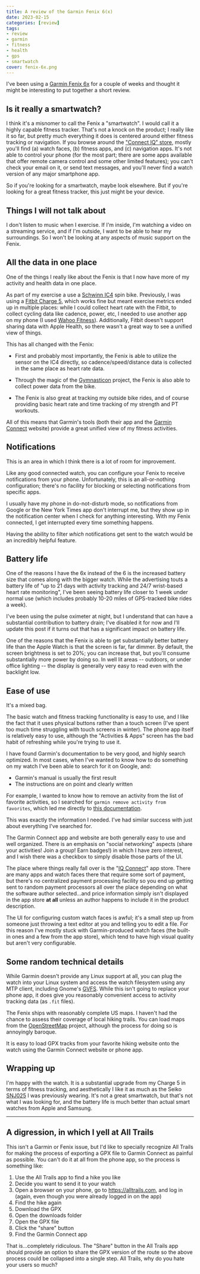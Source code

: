```yaml
---
title: A review of the Garmin Fenix 6(x)
date: 2023-02-15
categories: [review]
tags:
- review
- garmin
- fitness
- health
- gps
- smartwatch
cover: fenix-6x.png
---
```


I've been using a [Garmin Fenix 6x][] for a couple of weeks and thought it might be interesting to put together a short review.

[garmin fenix 6x]: https://www.garmin.com/en-US/p/641435

## Is it really a smartwatch?

I think it's a misnomer to call the Fenix a "smartwatch". I would call it a highly capable fitness tracker. That's not a knock on the product; I really like it so far, but pretty much everything it does is centered around either fitness tracking or navigation. If you browse around the ["Connect IQ" store][iqstore], mostly you'll find (a) watch faces, (b) fitness apps, and (c) navigation apps. It's not able to control your phone (for the most part; there are some apps available that offer remote camera control and some other limited features); you can't check your email on it, or send text messages, and you'll never find a watch version of any major smartphone app.

[iqstore]: https://apps.garmin.com/en-US/

So if you're looking for a smartwatch, maybe look elsewhere. But if you're looking for a great fitness tracker, this just might be your device.

## Things I will not talk about

I don't listen to music when I exercise. If I'm inside, I'm watching a video on a streaming service, and if I'm outside, I want to be able to hear my surroundings. So I won't be looking at any aspects of music support on the Fenix.

## All the data in one place

One of the things I really like about the Fenix is that I now have more of my activity and health data in one place.

As part of my exercise a use a [Schwinn IC4][] spin bike. Previously, I was using a [Fitbit Charge 5][], which works fine but meant exercise metrics ended up in multiple places: while I could collect heart rate with the Fitbit, to collect cycling data like cadence, power, etc, I needed to use another app on my phone (I used [Wahoo Fitness][]). Additionally, Fitbit doesn't support sharing data with Apple Health, so there wasn't a great way to see a unified view of things.

[schwinn ic4]: https://www.schwinnfitness.com/ic4/100873.html
[fitbit charge 5]: https://www.fitbit.com/global/us/products/trackers/charge5
[wahoo fitness]: https://apps.apple.com/us/app/wahoo-fitness-phone-powered-fitness/id391599899?ign-mpt=uo%3D8%26amp%3Buo%3D8

This has all changed with the Fenix:

- First and probably most importantly, the Fenix is able to utilize the sensor on the IC4 directly, so cadence/speed/distance data is collected in the same place as heart rate data.

- Through the magic of the [Gymnasticon][] project, the Fenix is also able to collect power data from the bike.

- The Fenix is also great at tracking my outside bike rides, and of course providing basic heart rate and time tracking of my strength and PT workouts.

All of this means that Garmin's tools (both their app and the [Garmin Connect][] website) provide a great unified view of my fitness activities.

[garmin connect]: https://connect.garmin.com/
[gymnasticon]: https://github.com/ptx2/gymnasticon

## Notifications

This is an area in which I think there is a lot of room for improvement.

Like any good connected watch, you can configure your Fenix to receive notifications from your phone. Unfortunately, this is an all-or-nothing configuration; there's no facility for blocking or selecting notifications from specific apps.

I usually have my phone in do-not-disturb mode, so notifications from Google or the New York Times app don't interrupt me, but they show up in the notification center when I check for anything interesting. With my Fenix connected, I get interrupted every time something happens.

Having the ability to filter *which* notifications get sent to the watch would be an incredibly helpful feature.

## Battery life

One of the reasons I have the 6x instead of the 6 is the increased battery size that comes along with the bigger watch. While the advertising touts a battery life of "up to 21 days with activity tracking and 24/7 wrist-based heart rate monitoring", I've been seeing battery life closer to 1 week under normal use (which includes probably 10-20 miles of GPS-tracked bike rides a week).

I've been using the pulse oximeter at night, but I understand that can have a substantial contribution to battery drain; I've disabled it for now and I'll update this post if it turns out that has a significant impact on battery life.

One of the reasons that the Fenix is able to get substantially better battery life than the Apple Watch is that the screen is far, far dimmer. By default, the screen brightness is set to 20%; you can increase that, but you'll consume substantially more power by doing so. In well lit areas -- outdoors, or under office lighting -- the display is generally very easy to read even with the backlight low.

## Ease of use

It's a mixed bag.

The basic watch and fitness tracking functionality is easy to use, and I like the fact that it uses physical buttons rather than a touch screen (I've spent too much time struggling with touch screens in winter). The phone app itself is relatively easy to use, although the "Activities & Apps" screen has the bad habit of refreshing while you're trying to use it.

I have found Garmin's documentation to be very good, and highly search optimized. In most cases, when I've wanted to know how to do something on my watch I've been able to search for it on Google, and:

- Garmin's manual is usually the first result
- The instructions are on point and clearly written

For example, I wanted to know how to remove an activity from the list of favorite activities, so I searched for `garmin remove activity from favorites`, which led me directly to [this documentation](https://www8.garmin.com/manuals/webhelp/fenix6-6ssport/EN-US/GUID-B1501DD1-3616-4171-8814-07340761F494.html).

This was exactly the information I needed. I've had similar success with just about everything I've searched for.

The Garmin Connect app and website are both generally easy to use and well organized. There is an emphasis on "social networking" aspects (share your activities! Join a group! Earn badges!) in which I have zero interest, and I wish there was a checkbox to simply disable those parts of the UI.

The place where things really fall over is the "[IQ Connect][iqstore]" app store. There are many apps and watch faces there that require some sort of payment, but there's no centralized payment processing facility so you end up getting sent to random payment processors all over the place depending on what the software author selected...and price information simply isn't displayed in the app store **at all** unless an author happens to include it in the product description.

The UI for configuring custom watch faces is awful; it's a small step up from someone just throwing a text editor at you and telling you to edit a file. For this reason I've mostly stuck with Garmin-produced watch faces (the built-in ones and a few from the app store), which tend to have high visual quality but aren't very configurable.

## Some random technical details

While Garmin doesn't provide any Linux support at all, you can plug the watch into your Linux system and access the watch filesystem using any MTP client, including Gnome's [GVFS][]. While this isn't going to replace your phone app, it does give you reasonably convenient access to activity tracking data (as `.fit` files).

[gvfs]: https://wiki.gnome.org/Projects/gvfs

The Fenix ships with reasonably complete US maps. I haven't had the chance to assess their coverage of local hiking trails. You can load maps from the [OpenStreetMap][] project, although the process for doing so is annoyingly baroque.

[openstreetmap]: https://www.openstreetmap.org

It is easy to load GPX tracks from your favorite hiking website onto the watch using the Garmin Connect website or phone app.

## Wrapping up

I'm happy with the watch. It is a substantial upgrade from my Charge 5 in terms of fitness tracking, and aesthetically I like it as much as the Seiko [SNJ025][] I was previously wearing. It's not a great smartwatch, but that's not what I was looking for, and the battery life is much better than actual smart watches from Apple and Samsung.

[snj025]: https://seikousa.com/products/snj025

---

## A digression, in which I yell at All Trails

This isn't a Garmin or Fenix issue, but I'd like to specially recognize All Trails for making the process of exporting a GPX file to Garmin Connect as painful as possible. You can't do it at all from the phone app, so the process is something like:

1. Use the All Trails app to find a hike you like
2. Decide you want to send it to your watch
3. Open a browser on your phone, go to https://alltrails.com, and log in (again, even though you were already logged in on the app)
4. Find the hike again
5. Download the GPX
6. Open the downloads folder
7. Open the GPX file
8. Click the "share" button
9. Find the Garmin Connect app

That is...completely ridiculous. The "Share" button in the All Trails app should provide an option to share the GPX version of the route so the above process could be collapsed into a single step. All Trails, why do you hate your users so much?
